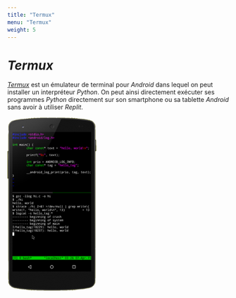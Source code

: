 ```yaml
---
title: "Termux"
menu: "Termux"
weight: 5
---
```


<style>
    img {
        width: 40%;
    }
</style>

# *Termux*

[*Termux*](https://termux.dev/) est un émulateur de terminal pour *Android* dans lequel on peut installer un interpréteur *Python*. On peut ainsi directement exécuter ses programmes *Python* directement sur son smartphone ou sa tablette *Android* sans avoir à utiliser *Replit*.

[![Aperçu de Termux](./Termux.png)](https://termux.dev/)